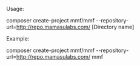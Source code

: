 Usage:

composer create-project  mmf/mmf  --repository-url=http://repo.mamasulabs.com/ [Directory name]


Example:

composer create-project  mmf/mmf  --repository-url=http://repo.mamasulabs.com/ mmf
